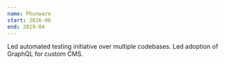 ```yaml
---
name: Phunware
start: 2016-06
end: 2019-04
---
```


Led automated testing initiative over multiple codebases. Led adoption of GraphQL for custom CMS.
